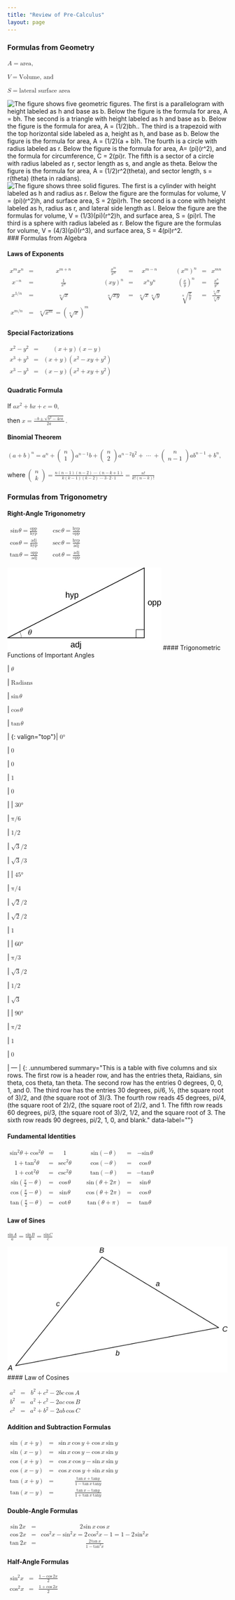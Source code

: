```yaml
---
title: "Review of Pre-Calculus"
layout: page
---
```



### Formulas from Geometry

<math xmlns="http://www.w3.org/1998/Math/MathML"><mrow><mi>A</mi><mo>=</mo><mtext>area</mtext><mo>,</mo></mrow></math>

 <math xmlns="http://www.w3.org/1998/Math/MathML"><mrow><mi>V</mi><mo>=</mo><mtext>Volume</mtext><mo>,</mo><mspace width="0.2em" /><mtext>and</mtext></mrow></math>

 <math xmlns="http://www.w3.org/1998/Math/MathML"><mrow><mi>S</mi><mo>=</mo><mtext>lateral surface area</mtext></mrow></math>

 <span data-type="media" data-alt="The figure shows five geometric figures. The first is a parallelogram with height labeled as h and base as b. Below the figure is the formula for area, A = bh. The second is a triangle with height labeled as h and base as b. Below the figure is the formula for area, A = (1/2)bh.. The third is a trapezoid with the top horizontal side labeled as a, height as h, and base as b. Below the figure is the formula for area, A = (1/2)(a + b)h. The fourth is a circle with radius labeled as r. Below the figure is the formula for area, A= (pi)(r^2), and the formula for circumference, C = 2(pi)r. The fifth is a sector of a circle with radius labeled as r, sector length as s, and angle as theta. Below the figure is the formula for area, A = (1/2)r^2(theta), and sector length, s = r(theta) (theta in radians)."> ![The figure shows five geometric figures. The first is a parallelogram with height labeled as h and base as b. Below the figure is the formula for area, A = bh. The second is a triangle with height labeled as h and base as b. Below the figure is the formula for area, A = (1/2)bh.. The third is a trapezoid with the top horizontal side labeled as a, height as h, and base as b. Below the figure is the formula for area, A = (1/2)(a + b)h. The fourth is a circle with radius labeled as r. Below the figure is the formula for area, A= (pi)(r^2), and the formula for circumference, C = 2(pi)r. The fifth is a sector of a circle with radius labeled as r, sector length as s, and angle as theta. Below the figure is the formula for area, A = (1/2)r^2(theta), and sector length, s = r(theta) (theta in radians).](../resources/CNX_Calc_Figure_App3_001_img.jpg) </span> <span data-type="media" data-alt="The figure shows three solid figures. The first is a cylinder with height labeled as h and radius as r. Below the figure are the formulas for volume, V = (pi)(r^2)h, and surface area, S = 2(pi)rh. The second is a cone with height labeled as h, radius as r, and lateral side length as l. Below the figure are the formulas for volume, V = (1/3)(pi)(r^2)h, and surface area, S = (pi)rl. The third is a sphere with radius labeled as r. Below the figure are the formulas for volume, V = (4/3)(pi)(r^3), and surface area, S = 4(pi)r^2."> ![The figure shows three solid figures. The first is a cylinder with height labeled as h and radius as r. Below the figure are the formulas for volume, V = (pi)(r^2)h, and surface area, S = 2(pi)rh. The second is a cone with height labeled as h, radius as r, and lateral side length as l. Below the figure are the formulas for volume, V = (1/3)(pi)(r^2)h, and surface area, S = (pi)rl. The third is a sphere with radius labeled as r. Below the figure are the formulas for volume, V = (4/3)(pi)(r^3), and surface area, S = 4(pi)r^2.](../resources/CNX_Calc_Figure_App3_002_img.jpg) </span> ### Formulas from Algebra

#### Laws of Exponents

<math xmlns="http://www.w3.org/1998/Math/MathML"><mtable><mtr><mtd columnalign="right"><msup><mi>x</mi><mi>m</mi></msup><msup><mi>x</mi><mi>n</mi></msup></mtd><mtd columnalign="left"><mo>=</mo></mtd><mtd columnalign="left"><msup><mi>x</mi><mrow><mi>m</mi><mo>+</mo><mi>n</mi></mrow></msup></mtd><mtd /><mtd /><mtd columnalign="right"><mfrac><mrow><msup><mi>x</mi><mi>m</mi></msup></mrow><mrow><msup><mi>x</mi><mi>n</mi></msup></mrow></mfrac></mtd><mtd columnalign="left"><mo>=</mo></mtd><mtd columnalign="left"><msup><mi>x</mi><mrow><mi>m</mi><mo>−</mo><mi>n</mi></mrow></msup></mtd><mtd /><mtd /><mtd columnalign="right"><msup><mrow><mrow><mo>(</mo><mrow><msup><mi>x</mi><mi>m</mi></msup></mrow><mo>)</mo></mrow></mrow><mi>n</mi></msup></mtd><mtd columnalign="left"><mo>=</mo></mtd><mtd columnalign="left"><msup><mi>x</mi><mrow><mi>m</mi><mi>n</mi></mrow></msup></mtd></mtr> <mtr><mtd columnalign="right"><msup><mi>x</mi><mrow><mtext>−</mtext><mi>n</mi></mrow></msup></mtd><mtd columnalign="left"><mo>=</mo></mtd><mtd columnalign="left"><mfrac><mn>1</mn><mrow><msup><mi>x</mi><mi>n</mi></msup></mrow></mfrac></mtd><mtd /><mtd /><mtd columnalign="right"><msup><mrow><mrow><mo>(</mo><mrow><mi>x</mi><mi>y</mi></mrow><mo>)</mo></mrow></mrow><mi>n</mi></msup></mtd><mtd columnalign="left"><mo>=</mo></mtd><mtd columnalign="left"><msup><mi>x</mi><mi>n</mi></msup><msup><mi>y</mi><mi>n</mi></msup></mtd><mtd /><mtd /><mtd columnalign="right"><msup><mrow><mrow><mo>(</mo><mrow><mfrac><mi>x</mi><mi>y</mi></mfrac></mrow><mo>)</mo></mrow></mrow><mi>n</mi></msup></mtd><mtd columnalign="left"><mo>=</mo></mtd><mtd columnalign="left"><mfrac><mrow><msup><mi>x</mi><mi>n</mi></msup></mrow><mrow><msup><mi>y</mi><mi>n</mi></msup></mrow></mfrac></mtd></mtr> <mtr><mtd columnalign="right"><msup><mi>x</mi><mrow><mn>1</mn><mtext>/</mtext><mi>n</mi></mrow></msup></mtd><mtd columnalign="left"><mo>=</mo></mtd><mtd columnalign="left"><mroot><mi>x</mi><mi>n</mi></mroot></mtd><mtd /><mtd /><mtd columnalign="right"><mroot><mrow><mi>x</mi><mi>y</mi></mrow><mi>n</mi></mroot></mtd><mtd columnalign="left"><mo>=</mo></mtd><mtd columnalign="left"><mroot><mi>x</mi><mi>n</mi></mroot><mroot><mi>y</mi><mi>n</mi></mroot></mtd><mtd /><mtd /><mtd columnalign="right"><mroot><mrow><mfrac><mi>x</mi><mi>y</mi></mfrac></mrow><mi>n</mi></mroot></mtd><mtd columnalign="left"><mo>=</mo></mtd><mtd columnalign="left"><mfrac><mrow><mroot><mi>x</mi><mi>n</mi></mroot></mrow><mrow><mroot><mi>y</mi><mi>n</mi></mroot></mrow></mfrac></mtd></mtr> <mtr><mtd columnalign="right"><msup><mi>x</mi><mrow><mrow><mi>m</mi><mtext>/</mtext><mi>n</mi></mrow></mrow></msup></mtd><mtd columnalign="left"><mo>=</mo></mtd><mtd columnalign="left"><mroot><mrow><msup><mi>x</mi><mi>m</mi></msup></mrow><mi>n</mi></mroot><mo>=</mo><msup><mrow><mrow><mo>(</mo><mrow><mroot><mi>x</mi><mi>n</mi></mroot></mrow><mo>)</mo></mrow></mrow><mi>m</mi></msup></mtd><mtd /><mtd /><mtd /><mtd /><mtd /><mtd /><mtd /><mtd /><mtd /><mtd /></mtr></mtable></math>

#### Special Factorizations

<math xmlns="http://www.w3.org/1998/Math/MathML"><mtable><mtr><mtd columnalign="right"><msup><mi>x</mi><mn>2</mn></msup><mo>−</mo><msup><mi>y</mi><mn>2</mn></msup></mtd><mtd columnalign="left"><mo>=</mo></mtd><mtd columnalign="left"><mrow><mo>(</mo><mrow><mi>x</mi><mo>+</mo><mi>y</mi></mrow><mo>)</mo></mrow><mrow><mo>(</mo><mrow><mi>x</mi><mo>−</mo><mi>y</mi></mrow><mo>)</mo></mrow></mtd></mtr><mtr><mtd columnalign="right"><msup><mi>x</mi><mn>3</mn></msup><mo>+</mo><msup><mi>y</mi><mn>3</mn></msup></mtd><mtd columnalign="left"><mo>=</mo></mtd><mtd columnalign="left"><mrow><mo>(</mo><mrow><mi>x</mi><mo>+</mo><mi>y</mi></mrow><mo>)</mo></mrow><mrow><mo>(</mo><mrow><msup><mi>x</mi><mn>2</mn></msup><mo>−</mo><mi>x</mi><mi>y</mi><mo>+</mo><msup><mi>y</mi><mn>2</mn></msup></mrow><mo>)</mo></mrow></mtd></mtr><mtr><mtd columnalign="right"><msup><mi>x</mi><mn>3</mn></msup><mo>−</mo><msup><mi>y</mi><mn>3</mn></msup></mtd><mtd columnalign="left"><mo>=</mo></mtd><mtd columnalign="left"><mrow><mo>(</mo><mrow><mi>x</mi><mo>−</mo><mi>y</mi></mrow><mo>)</mo></mrow><mrow><mo>(</mo><mrow><msup><mi>x</mi><mn>2</mn></msup><mo>+</mo><mi>x</mi><mi>y</mi><mo>+</mo><msup><mi>y</mi><mn>2</mn></msup></mrow><mo>)</mo></mrow></mtd></mtr></mtable></math>

#### Quadratic Formula

If <math xmlns="http://www.w3.org/1998/Math/MathML"><mrow><mi>a</mi><msup><mi>x</mi><mn>2</mn></msup><mo>+</mo><mi>b</mi><mi>x</mi><mo>+</mo><mi>c</mi><mo>=</mo><mn>0</mn><mo>,</mo></mrow></math>

 then <math xmlns="http://www.w3.org/1998/Math/MathML"><mrow><mi>x</mi><mo>=</mo><mfrac><mrow><mtext>−</mtext><mi>b</mi><mo>±</mo><msqrt><mrow><msup><mi>b</mi><mn>2</mn></msup><mo>−</mo><mn>4</mn><mi>c</mi><mi>a</mi></mrow></msqrt></mrow><mrow><mn>2</mn><mi>a</mi></mrow></mfrac><mo>.</mo></mrow></math>

#### Binomial Theorem

<math xmlns="http://www.w3.org/1998/Math/MathML"><mrow><msup><mrow><mrow><mo>(</mo><mrow><mi>a</mi><mo>+</mo><mi>b</mi></mrow><mo>)</mo></mrow></mrow><mi>n</mi></msup><mo>=</mo><msup><mi>a</mi><mi>n</mi></msup><mo>+</mo><mrow><mo>(</mo><mtable columnalign="left"><mtr><mtd><mi>n</mi></mtd></mtr><mtr><mtd><mn>1</mn></mtd></mtr></mtable><mo>)</mo></mrow><msup><mi>a</mi><mrow><mi>n</mi><mo>−</mo><mn>1</mn></mrow></msup><mi>b</mi><mo>+</mo><mrow><mo>(</mo><mtable columnalign="left"><mtr><mtd><mi>n</mi></mtd></mtr><mtr><mtd><mn>2</mn></mtd></mtr></mtable><mo>)</mo></mrow><msup><mi>a</mi><mrow><mi>n</mi><mo>−</mo><mn>2</mn></mrow></msup><msup><mi>b</mi><mn>2</mn></msup><mo>+</mo><mo>⋯</mo><mo>+</mo><mrow><mo>(</mo><mtable><mtr><mtd><mi>n</mi></mtd></mtr><mtr><mtd><mi>n</mi><mo>−</mo><mn>1</mn></mtd></mtr></mtable><mo>)</mo></mrow><mi>a</mi><msup><mi>b</mi><mrow><mi>n</mi><mo>−</mo><mn>1</mn></mrow></msup><mo>+</mo><msup><mi>b</mi><mi>n</mi></msup><mo>,</mo></mrow></math>

where <math xmlns="http://www.w3.org/1998/Math/MathML"><mrow><mrow><mo>(</mo><mtable columnalign="left"><mtr><mtd><mi>n</mi></mtd></mtr><mtr><mtd><mi>k</mi></mtd></mtr></mtable><mo>)</mo></mrow><mo>=</mo><mfrac><mrow><mi>n</mi><mrow><mo>(</mo><mrow><mi>n</mi><mo>−</mo><mn>1</mn></mrow><mo>)</mo></mrow><mrow><mo>(</mo><mrow><mi>n</mi><mo>−</mo><mn>2</mn></mrow><mo>)</mo></mrow><mo>⋯</mo><mrow><mo>(</mo><mrow><mi>n</mi><mo>−</mo><mi>k</mi><mo>+</mo><mn>1</mn></mrow><mo>)</mo></mrow></mrow><mrow><mi>k</mi><mrow><mo>(</mo><mrow><mi>k</mi><mo>−</mo><mn>1</mn></mrow><mo>)</mo></mrow><mrow><mo>(</mo><mrow><mi>k</mi><mo>−</mo><mn>2</mn></mrow><mo>)</mo></mrow><mo>⋯</mo><mn>3</mn><mo>⋅</mo><mn>2</mn><mo>⋅</mo><mn>1</mn></mrow></mfrac><mo>=</mo><mfrac><mrow><mi>n</mi><mo>!</mo></mrow><mrow><mi>k</mi><mo>!</mo><mrow><mo>(</mo><mrow><mi>n</mi><mo>−</mo><mi>k</mi></mrow><mo>)</mo></mrow><mo>!</mo></mrow></mfrac></mrow></math>

### Formulas from Trigonometry

#### Right-Angle Trigonometry

<math xmlns="http://www.w3.org/1998/Math/MathML"><mrow><mtable><mtr><mtd columnalign="left"><mtext>sin</mtext><mspace width="0.1em" /><mi>θ</mi><mo>=</mo><mfrac><mrow><mtext>opp</mtext></mrow><mrow><mtext>hyp</mtext></mrow></mfrac></mtd><mtd /><mtd /><mtd columnalign="left"><mtext>csc</mtext><mspace width="0.1em" /><mi>θ</mi><mo>=</mo><mfrac><mrow><mtext>hyp</mtext></mrow><mrow><mtext>opp</mtext></mrow></mfrac></mtd></mtr><mtr><mtd columnalign="left"><mtext>cos</mtext><mspace width="0.1em" /><mi>θ</mi><mo>=</mo><mfrac><mrow><mtext>adj</mtext></mrow><mrow><mtext>hyp</mtext></mrow></mfrac></mtd><mtd /><mtd /><mtd columnalign="left"><mtext>sec</mtext><mspace width="0.1em" /><mi>θ</mi><mo>=</mo><mfrac><mrow><mtext>hyp</mtext></mrow><mrow><mtext>adj</mtext></mrow></mfrac></mtd></mtr><mtr><mtd columnalign="left"><mtext>tan</mtext><mspace width="0.1em" /><mi>θ</mi><mo>=</mo><mfrac><mrow><mtext>opp</mtext></mrow><mrow><mtext>adj</mtext></mrow></mfrac></mtd><mtd /><mtd /><mtd columnalign="left"><mtext>cot</mtext><mspace width="0.1em" /><mi>θ</mi><mo>=</mo><mfrac><mrow><mtext>adj</mtext></mrow><mrow><mtext>opp</mtext></mrow></mfrac></mtd></mtr></mtable></mrow></math>

 <span data-type="media" data-alt="The figure shows a right triangle with the longest side labeled hyp, the shorter leg labeled as opp, and the longer leg labeled as adj. The angle between the hypotenuse and the adjacent side is labeled theta."> ![The figure shows a right triangle with the longest side labeled hyp, the shorter leg labeled as opp, and the longer leg labeled as adj. The angle between the hypotenuse and the adjacent side is labeled theta.](../resources/CNX_Calc_Figure_App3_003_img.jpg) </span> #### Trigonometric Functions of Important Angles

| <math xmlns="http://www.w3.org/1998/Math/MathML"><mi>θ</mi></math>

 | <math xmlns="http://www.w3.org/1998/Math/MathML"><mrow><mtext>Radians</mtext></mrow></math>

 | <math xmlns="http://www.w3.org/1998/Math/MathML"><mrow><mtext>sin</mtext><mspace width="0.1em" /><mi>θ</mi></mrow></math>

 | <math xmlns="http://www.w3.org/1998/Math/MathML"><mrow><mtext>cos</mtext><mspace width="0.1em" /><mi>θ</mi></mrow></math>

 | <math xmlns="http://www.w3.org/1998/Math/MathML"><mrow><mtext>tan</mtext><mspace width="0.1em" /><mi>θ</mi></mrow></math>

 |
{: valign="top"}| <math xmlns="http://www.w3.org/1998/Math/MathML"><mrow><mn>0</mn><mtext>°</mtext></mrow></math>

 | <math xmlns="http://www.w3.org/1998/Math/MathML"><mn>0</mn></math>

 | <math xmlns="http://www.w3.org/1998/Math/MathML"><mn>0</mn></math>

 | <math xmlns="http://www.w3.org/1998/Math/MathML"><mn>1</mn></math>

 | <math xmlns="http://www.w3.org/1998/Math/MathML"><mn>0</mn></math>

 |
| <math xmlns="http://www.w3.org/1998/Math/MathML"><mrow><mn>30</mn><mtext>°</mtext></mrow></math>

 | <math xmlns="http://www.w3.org/1998/Math/MathML"><mrow><mrow><mtext>π</mtext><mtext>/</mtext><mtext>6</mtext></mrow></mrow></math>

 | <math xmlns="http://www.w3.org/1998/Math/MathML"><mrow><mrow><mn>1</mn><mtext>/</mtext><mn>2</mn></mrow></mrow></math>

 | <math xmlns="http://www.w3.org/1998/Math/MathML"><mrow><mrow><mrow><msqrt><mn>3</mn></msqrt></mrow><mtext>/</mtext><mn>2</mn></mrow></mrow></math>

 | <math xmlns="http://www.w3.org/1998/Math/MathML"><mrow><mrow><mrow><msqrt><mn>3</mn></msqrt></mrow><mtext>/</mtext><mn>3</mn></mrow></mrow></math>

 |
| <math xmlns="http://www.w3.org/1998/Math/MathML"><mrow><mn>45</mn><mtext>°</mtext></mrow></math>

 | <math xmlns="http://www.w3.org/1998/Math/MathML"><mrow><mrow><mtext>π</mtext><mtext>/</mtext><mtext>4</mtext></mrow></mrow></math>

 | <math xmlns="http://www.w3.org/1998/Math/MathML"><mrow><mrow><mrow><msqrt><mn>2</mn></msqrt></mrow><mtext>/</mtext><mn>2</mn></mrow></mrow></math>

 | <math xmlns="http://www.w3.org/1998/Math/MathML"><mrow><mrow><mrow><msqrt><mn>2</mn></msqrt></mrow><mtext>/</mtext><mn>2</mn></mrow></mrow></math>

 | <math xmlns="http://www.w3.org/1998/Math/MathML"><mrow><mn>1</mn></mrow></math>

 |
| <math xmlns="http://www.w3.org/1998/Math/MathML"><mrow><mn>60</mn><mtext>°</mtext></mrow></math>

 | <math xmlns="http://www.w3.org/1998/Math/MathML"><mrow><mrow><mtext>π</mtext><mtext>/</mtext><mtext>3</mtext></mrow></mrow></math>

 | <math xmlns="http://www.w3.org/1998/Math/MathML"><mrow><mrow><mrow><msqrt><mn>3</mn></msqrt></mrow><mtext>/</mtext><mn>2</mn></mrow></mrow></math>

 | <math xmlns="http://www.w3.org/1998/Math/MathML"><mrow><mrow><mn>1</mn><mtext>/</mtext><mn>2</mn></mrow></mrow></math>

 | <math xmlns="http://www.w3.org/1998/Math/MathML"><mrow><msqrt><mn>3</mn></msqrt></mrow></math>

 |
| <math xmlns="http://www.w3.org/1998/Math/MathML"><mrow><mn>90</mn><mtext>°</mtext></mrow></math>

 | <math xmlns="http://www.w3.org/1998/Math/MathML"><mrow><mrow><mtext>π</mtext><mtext>/</mtext><mn>2</mn></mrow></mrow></math>

 | <math xmlns="http://www.w3.org/1998/Math/MathML"><mrow><mn>1</mn></mrow></math>

 | <math xmlns="http://www.w3.org/1998/Math/MathML"><mrow><mn>0</mn></mrow></math>

 | — |
{: .unnumbered summary="This is a table with five columns and six rows. The first row is a header row, and has the entries theta, Raidians, sin theta, cos theta, tan theta. The second row has the entries 0 degrees, 0, 0, 1, and 0. The third row has the entries 30 degrees, pi/6, &#xBD;, (the square root of 3)/2, and (the square root of 3)/3. The fourth row reads 45 degrees, pi/4, (the square root of 2)/2, (the square root of 2)/2, and 1. The fifth row reads 60 degrees, pi/3, (the square root of 3)/2, 1/2, and the square root of 3. The sixth row reads 90 degrees, pi/2, 1, 0, and blank." data-label=""}

#### Fundamental Identities

<math xmlns="http://www.w3.org/1998/Math/MathML"><mrow><mtable><mtr><mtd columnalign="right"><msup><mrow><mtext>sin</mtext></mrow><mn>2</mn></msup><mi>θ</mi><mo>+</mo><msup><mrow><mtext>cos</mtext></mrow><mn>2</mn></msup><mi>θ</mi></mtd><mtd columnalign="left"><mo>=</mo></mtd><mtd columnalign="left"><mn>1</mn></mtd><mtd /><mtd /><mtd columnalign="right"><mtext>sin</mtext><mrow><mo>(</mo><mrow><mtext>−</mtext><mspace width="0.1em" /><mi>θ</mi></mrow><mo>)</mo></mrow></mtd><mtd columnalign="left"><mo>=</mo></mtd><mtd columnalign="left"><mtext>−</mtext><mtext>sin</mtext><mspace width="0.1em" /><mi>θ</mi></mtd></mtr> <mtr><mtd columnalign="right"><mn>1</mn><mo>+</mo><msup><mrow><mtext>tan</mtext></mrow><mn>2</mn></msup><mi>θ</mi></mtd><mtd columnalign="left"><mo>=</mo></mtd><mtd columnalign="left"><msup><mrow><mtext>sec</mtext></mrow><mn>2</mn></msup><mi>θ</mi></mtd><mtd /><mtd /><mtd columnalign="right"><mtext>cos</mtext><mrow><mo>(</mo><mrow><mtext>−</mtext><mspace width="0.1em" /><mi>θ</mi></mrow><mo>)</mo></mrow></mtd><mtd columnalign="left"><mo>=</mo></mtd><mtd columnalign="left"><mtext>cos</mtext><mspace width="0.1em" /><mi>θ</mi></mtd></mtr><mtr><mtd columnalign="right"><mn>1</mn><mo>+</mo><msup><mrow><mtext>cot</mtext></mrow><mn>2</mn></msup><mi>θ</mi></mtd><mtd columnalign="left"><mo>=</mo></mtd><mtd columnalign="left"><msup><mrow><mtext>csc</mtext></mrow><mn>2</mn></msup><mi>θ</mi></mtd><mtd /><mtd /><mtd columnalign="right"><mtext>tan</mtext><mrow><mo>(</mo><mrow><mtext>−</mtext><mspace width="0.1em" /><mi>θ</mi></mrow><mo>)</mo></mrow></mtd><mtd columnalign="left"><mo>=</mo></mtd><mtd columnalign="left"><mtext>−</mtext><mtext>tan</mtext><mspace width="0.1em" /><mi>θ</mi></mtd></mtr><mtr><mtd columnalign="right"><mtext>sin</mtext><mrow><mo>(</mo><mrow><mfrac><mi>π</mi><mn>2</mn></mfrac><mo>−</mo><mi>θ</mi></mrow><mo>)</mo></mrow></mtd><mtd columnalign="left"><mo>=</mo></mtd><mtd columnalign="left"><mtext>cos</mtext><mspace width="0.1em" /><mi>θ</mi></mtd><mtd /><mtd /><mtd columnalign="right"><mtext>sin</mtext><mrow><mo>(</mo><mrow><mi>θ</mi><mo>+</mo><mn>2</mn><mi>π</mi></mrow><mo>)</mo></mrow></mtd><mtd columnalign="left"><mo>=</mo></mtd><mtd columnalign="left"><mtext>sin</mtext><mspace width="0.1em" /><mi>θ</mi></mtd></mtr> <mtr><mtd columnalign="right"><mtext>cos</mtext><mrow><mo>(</mo><mrow><mfrac><mi>π</mi><mn>2</mn></mfrac><mo>−</mo><mi>θ</mi></mrow><mo>)</mo></mrow></mtd><mtd columnalign="left"><mo>=</mo></mtd><mtd columnalign="left"><mtext>sin</mtext><mspace width="0.1em" /><mi>θ</mi></mtd><mtd /><mtd /><mtd columnalign="right"><mtext>cos</mtext><mrow><mo>(</mo><mrow><mi>θ</mi><mo>+</mo><mn>2</mn><mi>π</mi></mrow><mo>)</mo></mrow></mtd><mtd columnalign="left"><mo>=</mo></mtd><mtd columnalign="left"><mtext>cos</mtext><mspace width="0.1em" /><mi>θ</mi></mtd></mtr> <mtr><mtd columnalign="right"><mtext>tan</mtext><mrow><mo>(</mo><mrow><mfrac><mi>π</mi><mn>2</mn></mfrac><mo>−</mo><mi>θ</mi></mrow><mo>)</mo></mrow></mtd><mtd columnalign="left"><mo>=</mo></mtd><mtd columnalign="left"><mtext>cot</mtext><mspace width="0.1em" /><mi>θ</mi></mtd><mtd /><mtd /><mtd columnalign="right"><mtext>tan</mtext><mrow><mo>(</mo><mrow><mi>θ</mi><mo>+</mo><mi>π</mi></mrow><mo>)</mo></mrow></mtd><mtd columnalign="left"><mo>=</mo></mtd><mtd columnalign="left"><mtext>tan</mtext><mspace width="0.1em" /><mi>θ</mi></mtd></mtr></mtable></mrow></math>

#### Law of Sines

<math xmlns="http://www.w3.org/1998/Math/MathML"><mrow><mfrac><mrow><mtext>sin</mtext><mspace width="0.1em" /><mi>A</mi></mrow><mi>a</mi></mfrac><mo>=</mo><mfrac><mrow><mtext>sin</mtext><mspace width="0.1em" /><mi>B</mi></mrow><mi>b</mi></mfrac><mo>=</mo><mfrac><mrow><mtext>sin</mtext><mspace width="0.1em" /><mi>C</mi></mrow><mi>c</mi></mfrac></mrow></math>

 <span data-type="media" data-alt="The figure shows a nonright triangle with vertices labeled A, B, and C. The side opposite angle A is labeled a. The side opposite angle B is labeled b. The side opposite angle C is labeled c."> ![The figure shows a nonright triangle with vertices labeled A, B, and C. The side opposite angle A is labeled a. The side opposite angle B is labeled b. The side opposite angle C is labeled c.](../resources/CNX_Calc_Figure_App3_004_img.jpg) </span> #### Law of Cosines

<math xmlns="http://www.w3.org/1998/Math/MathML"><mtable><mtr><mtd columnalign="right"><msup><mi>a</mi><mn>2</mn></msup></mtd><mtd columnalign="left"><mo>=</mo></mtd><mtd columnalign="left"><msup><mi>b</mi><mn>2</mn></msup><mo>+</mo><msup><mi>c</mi><mn>2</mn></msup><mo>−</mo><mn>2</mn><mi>b</mi><mi>c</mi><mspace width="0.2em" /><mtext>cos</mtext><mspace width="0.2em" /><mi>A</mi></mtd></mtr><mtr><mtd columnalign="right"><msup><mi>b</mi><mn>2</mn></msup></mtd><mtd columnalign="left"><mo>=</mo></mtd><mtd columnalign="left"><msup><mi>a</mi><mn>2</mn></msup><mo>+</mo><msup><mi>c</mi><mn>2</mn></msup><mo>−</mo><mn>2</mn><mi>a</mi><mi>c</mi><mspace width="0.2em" /><mtext>cos</mtext><mspace width="0.2em" /><mi>B</mi></mtd></mtr><mtr><mtd columnalign="right"><msup><mi>c</mi><mn>2</mn></msup></mtd><mtd columnalign="left"><mo>=</mo></mtd><mtd columnalign="left"><msup><mi>a</mi><mn>2</mn></msup><mo>+</mo><msup><mi>b</mi><mn>2</mn></msup><mo>−</mo><mn>2</mn><mi>a</mi><mi>b</mi><mspace width="0.2em" /><mtext>cos</mtext><mspace width="0.2em" /><mi>C</mi></mtd></mtr></mtable></math>

#### Addition and Subtraction Formulas

<math xmlns="http://www.w3.org/1998/Math/MathML"><mtable><mtr><mtd columnalign="right"><mtext>sin</mtext><mspace width="0.2em" /><mrow><mo>(</mo><mrow><mi>x</mi><mo>+</mo><mi>y</mi></mrow><mo>)</mo></mrow></mtd><mtd columnalign="left"><mo>=</mo></mtd><mtd columnalign="left"><mtext>sin</mtext><mspace width="0.2em" /><mi>x</mi><mspace width="0.2em" /><mtext>cos</mtext><mspace width="0.2em" /><mi>y</mi><mo>+</mo><mtext>cos</mtext><mspace width="0.2em" /><mi>x</mi><mspace width="0.2em" /><mtext>sin</mtext><mspace width="0.2em" /><mi>y</mi></mtd></mtr><mtr><mtd columnalign="right"><mtext>sin</mtext><mspace width="0.1em" /><mrow><mo>(</mo><mrow><mi>x</mi><mo>−</mo><mi>y</mi></mrow><mo>)</mo></mrow></mtd><mtd columnalign="left"><mo>=</mo></mtd><mtd columnalign="left"><mtext>sin</mtext><mspace width="0.2em" /><mi>x</mi><mspace width="0.2em" /><mtext>cos</mtext><mspace width="0.2em" /><mi>y</mi><mo>−</mo><mtext>cos</mtext><mspace width="0.2em" /><mi>x</mi><mspace width="0.2em" /><mtext>sin</mtext><mspace width="0.2em" /><mi>y</mi></mtd></mtr><mtr><mtd columnalign="right"><mtext>cos</mtext><mspace width="0.1em" /><mrow><mo>(</mo><mrow><mi>x</mi><mo>+</mo><mi>y</mi></mrow><mo>)</mo></mrow></mtd><mtd columnalign="left"><mo>=</mo></mtd><mtd columnalign="left"><mtext>cos</mtext><mspace width="0.2em" /><mi>x</mi><mspace width="0.2em" /><mtext>cos</mtext><mspace width="0.2em" /><mi>y</mi><mo>−</mo><mtext>sin</mtext><mspace width="0.2em" /><mi>x</mi><mspace width="0.2em" /><mtext>sin</mtext><mspace width="0.2em" /><mi>y</mi></mtd></mtr><mtr><mtd columnalign="right"><mtext>cos</mtext><mspace width="0.1em" /><mrow><mo>(</mo><mrow><mi>x</mi><mo>−</mo><mi>y</mi></mrow><mo>)</mo></mrow></mtd><mtd columnalign="left"><mo>=</mo></mtd><mtd columnalign="left"><mtext>cos</mtext><mspace width="0.2em" /><mi>x</mi><mspace width="0.2em" /><mtext>cos</mtext><mspace width="0.2em" /><mi>y</mi><mo>+</mo><mtext>sin</mtext><mspace width="0.2em" /><mi>x</mi><mspace width="0.2em" /><mtext>sin</mtext><mspace width="0.2em" /><mi>y</mi></mtd></mtr><mtr><mtd columnalign="right"><mtext>tan</mtext><mspace width="0.1em" /><mrow><mo>(</mo><mrow><mi>x</mi><mo>+</mo><mi>y</mi></mrow><mo>)</mo></mrow></mtd><mtd columnalign="left"><mo>=</mo></mtd><mtd columnalign="left"><mfrac><mrow><mtext>tan</mtext><mspace width="0.2em" /><mi>x</mi><mo>+</mo><mtext>tan</mtext><mi>y</mi></mrow><mrow><mn>1</mn><mo>−</mo><mtext>tan</mtext><mspace width="0.2em" /><mi>x</mi><mspace width="0.2em" /><mtext>tan</mtext><mi>y</mi></mrow></mfrac></mtd></mtr><mtr><mtd columnalign="right"><mtext>tan</mtext><mrow><mo>(</mo><mrow><mi>x</mi><mo>−</mo><mi>y</mi></mrow><mo>)</mo></mrow></mtd><mtd columnalign="left"><mo>=</mo></mtd><mtd columnalign="left"><mfrac><mrow><mtext>tan</mtext><mspace width="0.2em" /><mi>x</mi><mo>−</mo><mtext>tan</mtext><mi>y</mi></mrow><mrow><mn>1</mn><mo>+</mo><mtext>tan</mtext><mspace width="0.2em" /><mi>x</mi><mspace width="0.2em" /><mtext>tan</mtext><mi>y</mi></mrow></mfrac></mtd></mtr></mtable></math>

#### Double-Angle Formulas

<math xmlns="http://www.w3.org/1998/Math/MathML"><mtable><mtr><mtd columnalign="right"><mtext>sin</mtext><mspace width="0.2em" /><mn>2</mn><mi>x</mi></mtd><mtd columnalign="left"><mo>=</mo></mtd><mtd columnalign="left"><mn>2</mn><mspace width="0.1em" /><mtext>sin</mtext><mspace width="0.2em" /><mi>x</mi><mspace width="0.2em" /><mtext>cos</mtext><mspace width="0.2em" /><mi>x</mi></mtd></mtr><mtr><mtd columnalign="right"><mtext>cos</mtext><mspace width="0.2em" /><mn>2</mn><mi>x</mi></mtd><mtd columnalign="left"><mo>=</mo></mtd><mtd columnalign="left"><msup><mtext>cos</mtext><mn>2</mn></msup><mi>x</mi><mo>−</mo><msup><mtext>sin</mtext><mn>2</mn></msup><mi>x</mi><mo>=</mo><mn>2</mn><mspace width="0.1em" /><msup><mtext>cos</mtext><mn>2</mn></msup><mi>x</mi><mo>−</mo><mn>1</mn><mo>=</mo><mn>1</mn><mo>−</mo><mn>2</mn><mspace width="0.1em" /><msup><mtext>sin</mtext><mn>2</mn></msup><mi>x</mi></mtd></mtr><mtr><mtd columnalign="right"><mtext>tan</mtext><mspace width="0.2em" /><mn>2</mn><mi>x</mi></mtd><mtd columnalign="left"><mo>=</mo></mtd><mtd columnalign="left"><mfrac><mrow><mn>2</mn><mspace width="0.1em" /><mtext>tan</mtext><mspace width="0.2em" /><mi>x</mi></mrow><mrow><mn>1</mn><mo>−</mo><msup><mrow><mtext>tan</mtext></mrow><mn>2</mn></msup><mi>x</mi></mrow></mfrac></mtd></mtr></mtable></math>

#### Half-Angle Formulas

<math xmlns="http://www.w3.org/1998/Math/MathML"><mtable><mtr><mtd columnalign="right"><msup><mtext>sin</mtext><mn>2</mn></msup><mi>x</mi></mtd><mtd columnalign="left"><mo>=</mo></mtd><mtd columnalign="left"><mfrac><mrow><mn>1</mn><mo>−</mo><mtext>cos</mtext><mspace width="0.2em" /><mn>2</mn><mi>x</mi></mrow><mn>2</mn></mfrac></mtd></mtr><mtr><mtd columnalign="right"><msup><mtext>cos</mtext><mn>2</mn></msup><mi>x</mi></mtd><mtd columnalign="left"><mo>=</mo></mtd><mtd columnalign="left"><mfrac><mrow><mn>1</mn><mo>+</mo><mtext>cos</mtext><mspace width="0.2em" /><mn>2</mn><mi>x</mi></mrow><mn>2</mn></mfrac></mtd></mtr></mtable></math>

